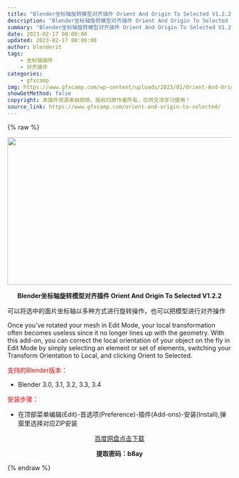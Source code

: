 ```yaml
---
title: "Blender坐标轴旋转模型对齐插件 Orient And Origin To Selected V1.2.2"
description: "Blender坐标轴旋转模型对齐插件 Orient And Origin To Selected V1.2.2 可以将选中的面片坐标轴以多种方式进行旋转操作，也可以把模型进行对齐操作 Once you..."
summary: "Blender坐标轴旋转模型对齐插件 Orient And Origin To Selected V1.2.2 可以将选中的面片坐标轴以多种方式进行旋转操作，也可以把模型进行对齐操作 Once you..."
date: 2023-02-17 00:00:00
updated: 2023-02-17 00:00:00
author: blenderit
tags: 
    - 坐标轴插件
    - 对齐插件
categories:
    - gfxcamp
img: https://www.gfxcamp.com/wp-content/uploads/2023/02/Orient-And-Origin-To-Selected.jpg
showGetMethod: false
copyright: 本插件资源来自网络，版权归原作者所有，仅供交流学习使用！
source_link: https://www.gfxcamp.com/orient-and-origin-to-selected/
---
```


{% raw %}
<div><p><img decoding="async" class="aligncenter size-full wp-image-110041" src="https://www.gfxcamp.com/wp-content/uploads/2023/02/Orient-And-Origin-To-Selected.jpg" data-src="https://www.gfxcamp.com/wp-content/uploads/2023/02/Orient-And-Origin-To-Selected.jpg" alt="" width="590" height="331" data-srcset="https://www.gfxcamp.com/wp-content/uploads/2023/02/Orient-And-Origin-To-Selected.jpg 590w, https://www.gfxcamp.com/wp-content/uploads/2023/02/Orient-And-Origin-To-Selected-150x84.jpg 150w" data-sizes="(max-width: 590px) 100vw, 590px"></p><p style="text-align: center;"><strong>Blender坐标轴旋转模型对齐插件 Orient And Origin To Selected V1.2.2</strong></p><p>可以将选中的面片坐标轴以多种方式进行旋转操作，也可以把模型进行对齐操作</p><p>Once you’ve rotated your mesh in Edit Mode, your local transformation often becomes useless since it no longer lines up with the geometry. With this add-on, you can correct the local orientation of your object on the fly in Edit Mode by simply selecting an element or set of elements, switching your Transform Orientation to Local, and clicking Orient to Selected.</p><p style="text-align: left;"><span style="color: #ff0000;">支持的Blender版本：</span></p><ul>
<li style="text-align: left;">Blender 3.0, 3.1, 3.2, 3.3, 3.4</li>
</ul><p style="text-align: left;"><span style="color: #ff0000;">安装步骤：</span></p><ul>
<li>在顶部菜单编辑(Edit)-首选项(Preference)-插件(Add-ons)-安装(Install),弹窗里选择对应ZIP安装</li>
</ul><p style="text-align: center;"><a class="maxbutton-3 maxbutton maxbutton-baidu" target="_blank" rel="noopener" href="https://pan.baidu.com/s/1hMwChJiCk84hVDd8Yr-PKA?pwd=b8ay"><span class="mb-text">百度网盘点击下载</span></a></p><p style="text-align: center;"><strong>提取密码：b8ay</strong></p></div>
<div style="display: none">gfxcamp</div>
{% endraw %}